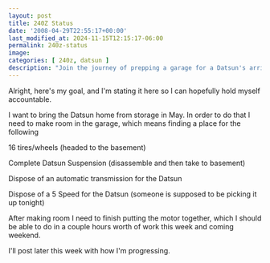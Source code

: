 ```yaml
---
layout: post
title: 240Z Status
date: '2008-04-29T22:55:17+00:00'
last_modified_at: 2024-11-15T12:15:17-06:00
permalink: 240z-status
image: 
categories: [ 240z, datsun ]
description: "Join the journey of prepping a garage for a Datsun's arrival: from organizing parts to reassembling the motor, step by step."
---
```


Alright, here's my goal, and I'm stating it here so I can hopefully hold myself accountable.

I want to bring the Datsun home from storage in May. In order to do that I need to make room in the garage, which means finding a place for the following

16 tires/wheels (headed to the basement)

Complete Datsun Suspension (disassemble and then take to basement)

Dispose of an automatic transmission for the Datsun

Dispose of a 5 Speed for the Datsun (someone is supposed to be picking it up tonight)

After making room I need to finish putting the motor together, which I should be able to do in a couple hours worth of work this week and coming weekend.

I'll post later this week with how I'm progressing.




